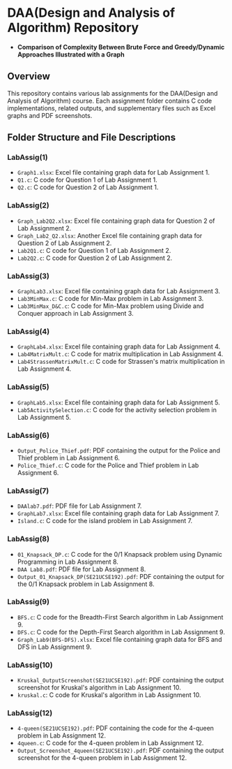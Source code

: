 # DAA(Design and Analysis of Algorithm) Repository
 - **Comparison of Complexity Between Brute Force and Greedy/Dynamic Approaches Illustrated with a Graph**
   
## Overview
This repository contains various lab assignments for the DAA(Design and Analysis of Algorithm) course. Each assignment folder contains C code implementations, related outputs, and supplementary files such as Excel graphs and PDF screenshots.

## Folder Structure and File Descriptions

### LabAssig(1)
- `Graph1.xlsx`: Excel file containing graph data for Lab Assignment 1.
- `Q1.c`: C code for Question 1 of Lab Assignment 1.
- `Q2.c`: C code for Question 2 of Lab Assignment 1.

### LabAssig(2)
- `Graph_Lab2Q2.xlsx`: Excel file containing graph data for Question 2 of Lab Assignment 2.
- `Graph_Lab2_Q2.xlsx`: Another Excel file containing graph data for Question 2 of Lab Assignment 2.
- `Lab2Q1.c`: C code for Question 1 of Lab Assignment 2.
- `Lab2Q2.c`: C code for Question 2 of Lab Assignment 2.

### LabAssig(3)
- `GraphLab3.xlsx`: Excel file containing graph data for Lab Assignment 3.
- `Lab3MinMax.c`: C code for Min-Max problem in Lab Assignment 3.
- `Lab3MinMax_D&C.c`: C code for Min-Max problem using Divide and Conquer approach in Lab Assignment 3.

### LabAssig(4)
- `GraphLab4.xlsx`: Excel file containing graph data for Lab Assignment 4.
- `Lab4MatrixMult.c`: C code for matrix multiplication in Lab Assignment 4.
- `Lab4StrassenMatrixMult.c`: C code for Strassen's matrix multiplication in Lab Assignment 4.

### LabAssig(5)
- `GraphLab5.xlsx`: Excel file containing graph data for Lab Assignment 5.
- `Lab5ActivitySelection.c`: C code for the activity selection problem in Lab Assignment 5.

### LabAssig(6)
- `Output_Police_Thief.pdf`: PDF containing the output for the Police and Thief problem in Lab Assignment 6.
- `Police_Thief.c`: C code for the Police and Thief problem in Lab Assignment 6.

### LabAssig(7)
- `DAAlab7.pdf`: PDF file for Lab Assignment 7.
- `GraphLab7.xlsx`: Excel file containing graph data for Lab Assignment 7.
- `Island.c`: C code for the island problem in Lab Assignment 7.

### LabAssig(8)
- `01_Knapsack_DP.c`: C code for the 0/1 Knapsack problem using Dynamic Programming in Lab Assignment 8.
- `DAA Lab8.pdf`: PDF file for Lab Assignment 8.
- `Output_01_Knapsack_DP(SE21UCSE192).pdf`: PDF containing the output for the 0/1 Knapsack problem in Lab Assignment 8.

### LabAssig(9)
- `BFS.c`: C code for the Breadth-First Search algorithm in Lab Assignment 9.
- `DFS.c`: C code for the Depth-First Search algorithm in Lab Assignment 9.
- `Graph_Lab9(BFS-DFS).xlsx`: Excel file containing graph data for BFS and DFS in Lab Assignment 9.

### LabAssig(10)
- `Kruskal_OutputScreenshot(SE21UCSE192).pdf`: PDF containing the output screenshot for Kruskal's algorithm in Lab Assignment 10.
- `kruskal.c`: C code for Kruskal's algorithm in Lab Assignment 10.

### LabAssig(12)
- `4-queen(SE21UCSE192).pdf`: PDF containing the code for the 4-queen problem in Lab Assignment 12.
- `4queen.c`: C code for the 4-queen problem in Lab Assignment 12.
- `Output_Screenshot_4queen(SE21UCSE192).pdf`: PDF containing the output screenshot for the 4-queen problem in Lab Assignment 12.

